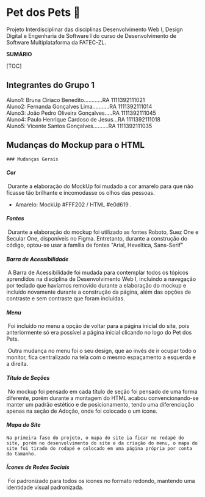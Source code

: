 # Pet dos Pets :dog:
Projeto Interdisciplinar das disciplinas Desenvolvimento Web I, Design Digital e Engenharia de Software I do curso de Desenvolvimento de Software Multiplataforma da FATEC-ZL.

**SUMÁRIO**

[TOC]



## Integrantes do Grupo  1

Aluno1: Bruna Ciriaco Benedito............RA 1111392111021<br/>
Aluno2: Fernanda Gonçalves Lima...........RA 1111392111014<br/>
Aluno3: João Pedro Oliveira Gonçalves.....RA 1111392111045<br/>
Aluno4: Paulo Henrique Cardoso de Jesus...RA 1111392111018<br/>
Aluno5: Vicente Santos Gonçalves..........RA 1111392111035<br/>

## Mudanças do Mockup para o HTML

	### Mudanças Gerais

#### *Cor*

​	Durante a elaboração do MockUp foi mudado a cor amarelo para que não ficasse tão brilhante e incomodasse os olhos das pessoas.

- Amarelo: MockUp #FFF202 / HTML  #e0d619 .

#### *Fontes*

​	Durante a elaboração do mockup foi utilizado as fontes Roboto, Suez One e Secular One, disponíveis no Figma. Entretanto, durante a construção do código, optou-se usar a família de fontes "Arial, Heveltica, Sans-Serif"

#### *Barra de Acessibilidade*

​	A Barra de Acessibilidade foi mudada para contemplar todos os tópicos aprendidos na disciplina de Desenvolvimento Web I, incluindo a navegação por teclado que havíamos removido durante a elaboração do mockup e incluído novamente durante a construção da página, além das opções de contraste e sem contraste que foram incluídas.

#### *Menu*

​	Foi incluído no menu a opção de voltar para a página inicial do site, pois anteriormente só era possível a página inicial clicando no logo do Pet dos Pets.

​	Outra mudança no menu foi o seu design, que ao invés de ir ocupar todo o monitor, fica centralizado na tela com o mesmo espaçamento a esquerda e a direita.

#### *Título de Seções*

​	No mockup foi pensado em cada título de seção foi pensado de uma forma diferente, porém durante a montagem do HTML acabou convencionando-se manter um padrão estético e de posicionamento, tendo uma diferenciação apenas na seção de Adoção, onde foi colocado o um ícone.

#### *Mapa do Site*

 	Na primeira fase do projeto, o mapa do site ia ficar no rodapé do site, porém no desenvolvimento do site e da criação do menu, o mapa do site foi tirado do rodapé e colocado em uma página própria por conta do tamanho.

#### *Ícones de Redes Sociais*

​	Foi padronizado para todos os ícones no formato redondo, mantendo uma identidade visual padronizada.

